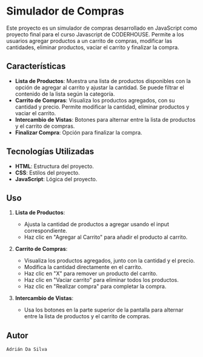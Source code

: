 # Simulador de Compras

Este proyecto es un simulador de compras desarrollado en JavaScript como proyecto final para el curso Javascript de CODERHOUSE. Permite a los usuarios agregar productos a un carrito de compras, modificar las cantidades, eliminar productos, vaciar el carrito y finalizar la compra.

## Características

- **Lista de Productos**: Muestra una lista de productos disponibles con la opción de agregar al carrito y ajustar la cantidad. Se puede filtrar el contenido de la lista según la categoría.
- **Carrito de Compras**: Visualiza los productos agregados, con su cantidad y precio. Permite modificar la cantidad, eliminar productos y vaciar el carrito.
- **Intercambio de Vistas**: Botones para alternar entre la lista de productos y el carrito de compras.
- **Finalizar Compra**: Opción para finalizar la compra.

## Tecnologías Utilizadas

- **HTML**: Estructura del proyecto.
- **CSS**: Estilos del proyecto.
- **JavaScript**: Lógica del proyecto.

## Uso

1. **Lista de Productos**:
   - Ajusta la cantidad de productos a agregar usando el input correspondiente.
   - Haz clic en "Agregar al Carrito" para añadir el producto al carrito.

2. **Carrito de Compras**:
   - Visualiza los productos agregados, junto con la cantidad y el precio.
   - Modifica la cantidad directamente en el carrito.
   - Haz clic en "X" para remover un producto del carrito.
   - Haz clic en "Vaciar carrito" para eliminar todos los productos.
   - Haz clic en "Realizar compra" para completar la compra.

3. **Intercambio de Vistas**:
   - Usa los botones en la parte superior de la pantalla para alternar entre la lista de productos y el carrito de compras.

## Autor
```
Adrián Da Silva
```

